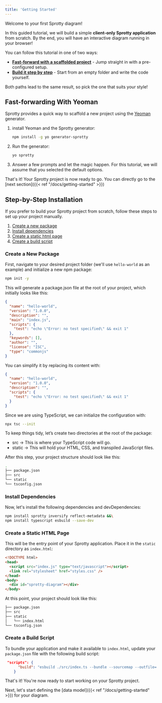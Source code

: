 ```yaml
---
title: 'Getting Started'
---
```


Welcome to your first Sprotty diagram!

In this guided tutorial, we will build a simple **client-only Sprotty application** from scratch. By the end, you will have an interactive diagram running in your browser!

You can follow this tutorial in one of two ways:

* [**Fast-forward with a scaffolded project**](#fast-forwarding-with-yeoman) - Jump straight in with a pre-configured setup.
* [**Build it step by step**](#step-by-step-installation) - Start from an empty folder and write the code yourself.
<!-- TODO: change the link above -->

Both paths lead to the same result, so pick the one that suits your style!

## Fast-forwarding With Yeoman

Sprotty provides a quick way to scaffold a new project using the [Yeoman](https://yeoman.io/) generator.

1. install Yeoman and the Sprotty generator:

    ```bash
    npm install -g yo generator-sprotty
    
    ```

2. Run the generator:

    ```bash
    yo sprotty
    ```

3. Answer a few prompts and let the magic happen. For this tutorial, we will assume that you selected the default options.

That's it! Your Sprotty project is now ready to go. You can directly go to the [next section]({{< ref "/docs/getting-started" >}})
<!-- TODO: Change link above -->

## Step-by-Step Installation

If you prefer to build your Sprotty project from scratch, follow these steps to set up your project manually.

1. [Create a new package](#create-a-new-package)
2. [Install dependencies](#install-dependencies)
3. [Create a static html page](#create-a-static-html-page)
4. [Create a build script](#create-a-build-script)

### Create a New Package

First, navigate to your desired project folder (we'll use `hello-world` as an example) and initialize a new npm package:

```bash
npm init -y
```

This will generate a package.json file at the root of your project, which initially looks like this:

```json
{
  "name": "hello-world",
  "version": "1.0.0",
  "description": "",
  "main": "index.js",
  "scripts": {
    "test": "echo \"Error: no test specified\" && exit 1"
  },
  "keywords": [],
  "author": "",
  "license": "ISC",
  "type": "commonjs"
}
```

You can simplify it by replacing its content with:

```json
{
  "name": "hello-world",
  "version": "1.0.0",
  "description": "",
  "scripts": {
    "test": "echo \"Error: no test specified\" && exit 1"
  }
}
```

Since we are using TypeScript, we can initialize the configuration with:

```bash
npx tsc --init
```

To keep things tidy, let’s create two directories at the root of the package:

* src → This is where your TypeScript code will go.
* static → This will hold your HTML, CSS, and transpiled JavaScript files.

After this step, your project structure should look like this:

```bash
.
├── package.json
├── src
└── static
└── tsconfig.json
```

### Install Dependencies

Now, let's install the following dependencies and devDependencies:

```bash
npm install sprotty inversify reflect-metadata &&\
npm install typescript esbuild --save-dev
```

### Create a Static HTML Page

This will be the entry point of your Sprotty application. Place it in the `static` directory as `index.html`:

```html
<!DOCTYPE html>
<head>
  <script src="index.js" type="text/javascript"></script>
  <link rel="stylesheet" href="styles.css" />
</head>
<body>
  <div id="sprotty-diagram"></div>
</body>
```

At this point, your project should look like this:

```bash
├── package.json
├── src
├── static
│   └── index.html
└── tsconfig.json
```

### Create a Build Script

To bundle your application and make it available to `index.html`, update your `package.json` file with the following build script:

```json
 "scripts": {
      "build": "esbuild ./src/index.ts --bundle --sourcemap --outfile=./static/index.js"
    }
```

That's it! You're now ready to start working on your Sprotty project.

Next, let's start defining the [data model]({{< ref "/docs/getting-started" >}}) for your diagram.
<!-- TODO: change link above -->
